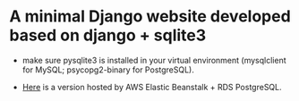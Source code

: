 # A minimal Django website developed based on django + sqlite3
- make sure pysqlite3 is installed in your virtual environment (mysqlclient for MySQL; psycopg2-binary for PostgreSQL).

- [Here][link] is a version hosted by AWS Elastic Beanstalk + RDS PostgreSQL.



[link]: http://my-env.eba-e7eetn7u.us-east-2.elasticbeanstalk.com
